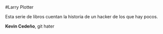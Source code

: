 #Larry Plotter

Esta serie de libros cuentan la historia de un hacker de los que hay pocos.

**Kevin Cedeño**, git hater
